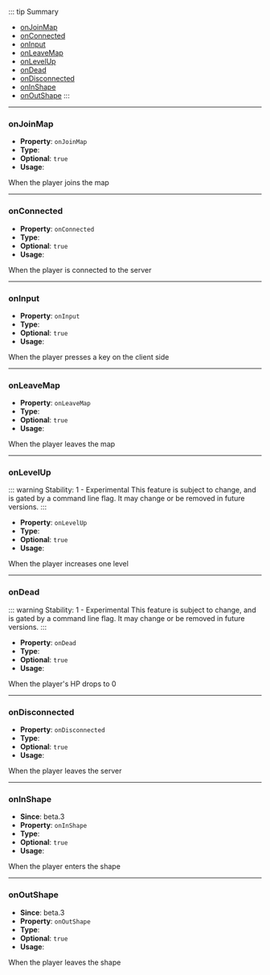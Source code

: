 ::: tip Summary
- [onJoinMap](#onjoinmap)
- [onConnected](#onconnected)
- [onInput](#oninput)
- [onLeaveMap](#onleavemap)
- [onLevelUp](#onlevelup)
- [onDead](#ondead)
- [onDisconnected](#ondisconnected)
- [onInShape](#oninshape)
- [onOutShape](#onoutshape)
:::
---
### onJoinMap
- **Property**: `onJoinMap`
- **Type**: <Type type=' (player:<a href="/classes/player">RpgPlayer</a>, map:<a href="/classes/map">RpgMap</a>) =&gt; any ' />
- **Optional**: `true` 
- **Usage**:


 When the player joins the map


---
### onConnected
- **Property**: `onConnected`
- **Type**: <Type type=' (player:<a href="/classes/player">RpgPlayer</a>) =&gt; any ' />
- **Optional**: `true` 
- **Usage**:


 When the player is connected to the server


---
### onInput
- **Property**: `onInput`
- **Type**: <Type type=' (player:<a href="/classes/player">RpgPlayer</a>, data: { input: any }) =&gt; any ' />
- **Optional**: `true` 
- **Usage**:


 When the player presses a key on the client side


---
### onLeaveMap
- **Property**: `onLeaveMap`
- **Type**: <Type type=' (player:<a href="/classes/player">RpgPlayer</a>, map:<a href="/classes/map">RpgMap</a>) =&gt; any ' />
- **Optional**: `true` 
- **Usage**:


 When the player leaves the map


---
### onLevelUp
::: warning
Stability: 1 - Experimental
This feature is subject to change, and is gated by a command line flag.
It may change or be removed in future versions.
:::
    
- **Property**: `onLevelUp`
- **Type**: <Type type=' (player:<a href="/classes/player">RpgPlayer</a>, nbLevel: number) =&gt; any ' />
- **Optional**: `true` 
- **Usage**:


 When the player increases one level


---
### onDead
::: warning
Stability: 1 - Experimental
This feature is subject to change, and is gated by a command line flag.
It may change or be removed in future versions.
:::
    
- **Property**: `onDead`
- **Type**: <Type type=' (player:<a href="/classes/player">RpgPlayer</a>) =&gt; any ' />
- **Optional**: `true` 
- **Usage**:


 When the player's HP drops to 0


---
### onDisconnected
- **Property**: `onDisconnected`
- **Type**: <Type type=' (player:<a href="/classes/player">RpgPlayer</a>) =&gt; any ' />
- **Optional**: `true` 
- **Usage**:


 When the player leaves the server


---
### onInShape
- **Since**: beta.3
- **Property**: `onInShape`
- **Type**: <Type type=' (player:<a href="/classes/player">RpgPlayer</a>, shape:<a href="/classes/shape">RpgShape</a>) =&gt; any ' />
- **Optional**: `true` 
- **Usage**:


 When the player enters the shape


---
### onOutShape
- **Since**: beta.3
- **Property**: `onOutShape`
- **Type**: <Type type=' (player:<a href="/classes/player">RpgPlayer</a>, shape:<a href="/classes/shape">RpgShape</a>) =&gt; any ' />
- **Optional**: `true` 
- **Usage**:


 When the player leaves the shape

